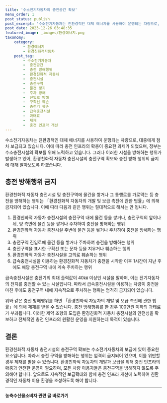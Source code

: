 ```yaml
---
title: '수소전기자동차의 충전공간 확보'
menu_order: 1
post_status: publish
post_excerpt: '수소전기자동차는 친환경적인 대체 에너지를 사용하여 운행되는 차량으로, 대중에게 점차 보급되고 있습니다. 이에 따라 충전 인프라의 확충이 중요한 과제가 되었으며, 정부는 수소충전시설의 확보를 위해 노력하고 있습니다. 그러나 이러한 시설을 방해하는 행위가 발생하고 있어, 환경친화적 자동차 충전시설의 충전구역 확보와 충전 방해 행위의 금지에 대해 알아보도록 하겠습니다.'
post_date: 2023-12-26 03:48:35
featured_image: _images/환경에너지.png
taxonomy:
    category:
        - 환경에너지
        - 환경친화적자동차
    post_tag:
        - 수소전기자동차
        -  충전공간
        -  충전 방해행위
        -  환경친화적 자동차
        -  충전시설
        -  충전구역
        -  물건 쌓기
        -  주차 방해
        -  진입로 방해
        -  구획선 훼손
        -  충전기 훼손
        -  급속충전시설
        -  과태료
        -  제재
        -  충전 인프라 개선
---
```



수소전기자동차는 친환경적인 대체 에너지를 사용하여 운행되는 차량으로, 대중에게 점차 보급되고 있습니다. 이에 따라 충전 인프라의 확충이 중요한 과제가 되었으며, 정부는 수소충전시설의 확보를 위해 노력하고 있습니다. 그러나 이러한 시설을 방해하는 행위가 발생하고 있어, 환경친화적 자동차 충전시설의 충전구역 확보와 충전 방해 행위의 금지에 대해 알아보도록 하겠습니다.

## 충전 방해행위 금지

환경친화적 자동차 충전시설 및 충전구역에 물건을 쌓거나 그 통행로를 가로막는 등 충전을 방해하는 행위는 「환경친화적 자동차의 개발 및 보급 촉진에 관한 법률」에 의해 금지되어 있습니다. 이에 따라 다음과 같은 행위는 절대적으로 해서는 안 됩니다.

1. 환경친화적 자동차 충전시설의 충전구역 내에 물건 등을 쌓거나, 충전구역의 앞이나 뒤, 양 측면에 물건 등을 쌓거나 주차하여 충전을 방해하는 행위
2. 환경친화적 자동차 충전시설 주변에 물건 등을 쌓거나 주차하여 충전을 방해하는 행위
3. 충전구역 진입로에 물건 등을 쌓거나 주차하여 충전을 방해하는 행위
4. 충전구역을 표시한 구획선 또는 문자 등을 지우거나 훼손하는 행위
5. 환경친화적 자동차 충전시설을 고의로 훼손하는 행위
6. 급속충전시설을 이용하는 환경친화적 자동차가 충전을 시작한 이후 1시간이 지난 후에도 해당 충전구역 내에 계속 주차하는 행위

급속충전시설은 충전기의 최대 출력값이 40㎾ 이상인 시설을 말하며, 이는 전기자동차의 전지를 충전할 수 있는 시설입니다. 따라서 급속충전시설을 이용하는 차량이 충전을 마친 후에도 충전구역 내에 지속적으로 주차하는 행위는 엄격히 금지되어 있습니다.

위와 같은 충전 방해행위를 하면 「환경친화적 자동차의 개발 및 보급 촉진에 관한 법률」에 의해 제재를 받을 수 있습니다. 충전 방해행위를 한 경우 100만원 이하의 과태료가 부과됩니다. 이러한 제약 조항의 도입은 환경친화적 자동차 충전시설의 안전성을 확보하고 전체적인 충전 인프라의 원활한 운영을 지원하는데 목적이 있습니다.

## 결론

환경친화적 자동차 충전시설의 충전구역 확보는 수소전기자동차의 보급에 있어 중요한 요소입니다. 따라서 충전 구역을 방해하는 행위는 엄격히 금지되어 있으며, 이를 위반할 경우 제재를 받을 수 있습니다. 환경친화적 자동차의 개발과 보급을 위해 충전 인프라의 확충과 안전한 운영이 필요하며, 모든 차량 이용자들은 충전구역을 방해하지 않도록 주의해야 합니다. 앞으로도 지속적인 보급확대와 함께 충전 인프라 개선에 노력하여 친환경적인 자동차 이용 환경을 조성하도록 해야 합니다.
<!-- wp:separator -->
<hr class="wp-block-separator has-alpha-channel-opacity"/>
<!-- /wp:separator -->

<!-- wp:group {"backgroundColor":"base","layout":{"type":"constrained"}} -->
<div class="wp-block-group has-base-background-color has-background"><!-- wp:paragraph {"align":"center","fontSize":"medium"} -->
<p class="has-text-align-center has-large-font-size"><strong>농축수산물소비자 관련 글 바로가기</strong></p>
<!-- /wp:paragraph -->


<!-- wp:latest-posts
{"categories":[{"id":31346,"count":19,"description":"","link":"https://uknowlaw.com/category/%eb%86%8d%ec%b6%95%ec%88%98%ec%82%b0%eb%ac%bc%ec%86%8c%eb%b9%84%ec%9e%90/","name":"농축수산물소비자","slug":"농축수산물소비자","taxonomy":"category","parent":0,"meta":[],"_links":{"self":[{"href":"https://uknowlaw.com/wp-json/wp/v2/categories/31346"}],"collection":[{"href":"https://uknowlaw.com/wp-json/wp/v2/categories"}],"about":[{"href":"https://uknowlaw.com/wp-json/wp/v2/taxonomies/category"}],"wp:post_type":[{"href":"https://uknowlaw.com/wp-json/wp/v2/posts?categories=31346"}],"curies":[{"name":"wp","href":"https://api.w.org/{rel}","templated":true}]}}],"postsToShow":100,"excerptLength":28,"postLayout":"grid","columns":2,"featuredImageAlign":"left","featuredImageSizeSlug":"large","fontSize":"small"} /--></div>
<!-- /wp:group -->